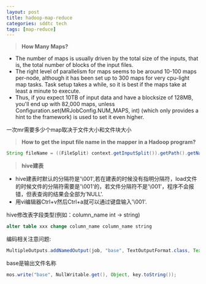 ```yaml
---
layout: post
title: hadoop-map-reduce
categories: sddtc tech
tags: [map-reduce]
---
```


> **How Many Maps?**  

* The number of maps is usually driven by the total size of the inputs, that is, the total number of blocks of the input files.  
* The right level of parallelism for maps seems to be around 10-100 maps per-node, although it has been set up to 300 maps for very cpu-light map tasks. Task setup takes a while, so it is best if the maps take at least a minute to execute.  
* Thus, if you expect 10TB of input data and have a blocksize of 128MB, you'll end up with 82,000 maps, unless Configuration.set(MRJobConfig.NUM_MAPS, int) (which only provides a hint to the framework) is used to set it even higher.  

一次mr需要多少个map取决于文件大小和文件块大小

> **How to get the input file name in the mapper in a Hadoop program?**

```java
String fileName = ((FileSplit) context.getInputSplit()).getPath().getName();
```

> **hive建表**

* hive建表时默认的分隔符是'\001',若在建表的时候没有指明分隔符，load文件的时候文件的分隔符需要是'\001'的，若文件分隔符不是'\001'，程序不会报错，但表查询的结果会全部为'NULL'.
* 用vi编辑器Ctrl+v然后Ctrl+a就可以通过键盘输入'\001'.

hive修改表字段类型(例如：column_name int -> string)  

```sql
alter table xxx change column_name column_name string
```


编码相关注意问题:  
```java
MultipleOutputs.addNamedOutput(job, "base", TextOutputFormat.class, Text.class, ShowWritable.class);
```
base是输出文件名称  
```java
mos.write("base", NullWritable.get(), Object, key.toString());
```
